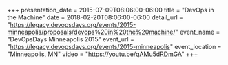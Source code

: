 +++
presentation_date = 2015-07-09T08:06:00-06:00
title = "DevOps in the Machine"
date = 2018-02-20T08:06:00-06:00
detail_url = "https://legacy.devopsdays.org/events/2015-minneapolis/proposals/devops%20in%20the%20machine/"
event_name = "DevOpsDays Minneapolis 2015"
event_url = "https://legacy.devopsdays.org/events/2015-minneapolis"
event_location = "Minneapolis, MN"
video = "https://youtu.be/qAMu5dRDmGA"
+++
